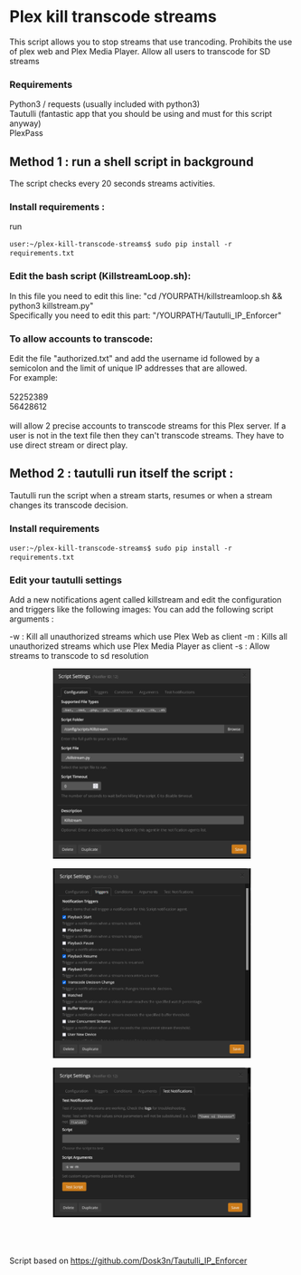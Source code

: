 # Plex kill transcode streams

This script allows you to stop streams that use trancoding.
Prohibits the use of plex web and Plex Media Player.
Allow all users to transcode for SD streams

### Requirements

Python3 / requests (usually included with python3)<br>
Tautulli (fantastic app that you should be using and must for this script anyway)<br>
PlexPass


## Method 1 : run a shell script in background

The script checks every 20 seconds streams activities.

### Install requirements :

run

   ```shell
   user:~/plex-kill-transcode-streams$ sudo pip install -r requirements.txt
   ```

### Edit the bash script (KillstreamLoop.sh):

In this file you need to edit this line: "cd /YOURPATH/killstreamloop.sh && python3 killstream.py" <br>
Specifically you need to edit this part: "/YOURPATH/Tautulli_IP_Enforcer" <br>

### To allow accounts to transcode:

Edit the file "authorized.txt" and add the username id followed by a semicolon and the limit of unique IP addresses that are allowed. <br>For example:<br><br>52252389<br>56428612<br><br>will allow 2 precise accounts to transcode streams for this Plex server. If a user is not in the text file then they can't transcode streams. They have to use direct stream or direct play.


## Method 2 : tautulli run itself the script  :

Tautulli run the script when a stream starts, resumes or when a stream changes its transcode decision.

### Install requirements

   ```shell
   user:~/plex-kill-transcode-streams$ sudo pip install -r requirements.txt
   ```

### Edit your tautulli settings

Add a new notifications agent called killstream and edit the configuration and triggers like the following images:
You can add the following script arguments :

-w : Kill all unauthorized streams which use Plex Web as client
-m : Kills all unauthorized streams which use Plex Media Player as client
-s : Allow streams to transcode to sd resolution


<p align="center">
  <img src="./img/settings.png" width="350" title="settings">
</p>

<p align="center">
  <img src="./img/triggers.png" width="350" title="triggers">
</p>
<p align="center">
  <img src="./img/arguments.png" width="350" title="arguments">
</p>



<br><br><br>
Script based on https://github.com/Dosk3n/Tautulli_IP_Enforcer
